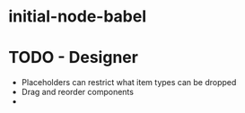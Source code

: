 # initial-node-babel


# TODO - Designer
 - Placeholders can restrict what item types can be dropped
 - Drag and reorder components
 - 